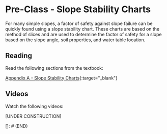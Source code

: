 # Pre-Class - Slope Stability Charts

For many simple slopes, a factor of safety against slope failure can be quickly found using a slope stability chart. These charts are based on the method of slices and are used to determine the factor of safety for a slope based on the slope angle, soil properties, and water table location.

## Reading

Read the following sections from the textbook:

[Appendix A - Slope Stability Charts](https://ebookcentral.proquest.com/lib/byu/reader.action?docID=7104230&ppg=289){:target="_blank"}

## Videos

Watch the following videos:

[UNDER CONSTRUCTION]

[]: # (END)